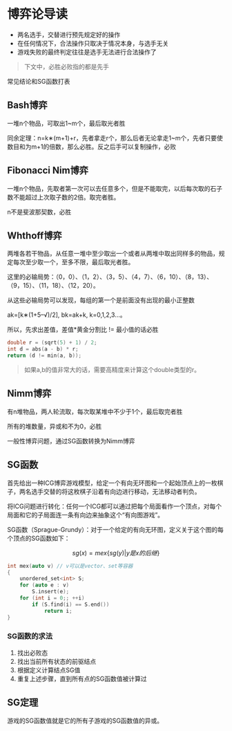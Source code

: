 # 博弈论导读
* 两名选手，交替进行预先规定好的操作
* 在任何情况下，合法操作只取决于情况本身，与选手无关
* 游戏失败的最终判定往往是选手无法进行合法操作了

>下文中，必胜必败指的都是先手

常见结论和SG函数打表
## Bash博弈
一堆n个物品，可取出1~m个，最后取光者胜

同余定理：n=k∗(m+1)+r，先者拿走r个，那么后者无论拿走1~m个，先者只要使数目和为m+1的倍数，那么必胜。反之后手可以复制操作，必败
## Fibonacci Nim博弈
一堆n个物品，先取者第一次可以去任意多个，但是不能取完，以后每次取的石子数不能超过上次取子数的2倍。取完者胜。

n不是斐波那契数，必胜
## Whthoff博弈
两堆各若干物品，从任意一堆中至少取出一个或者从两堆中取出同样多的物品，规定每次至少取一个，至多不限，最后取光者胜。

这里的必输局势：（0，0）、（1，2）、（3，5）、（4，7）、（6，10）、（8，13）、（9，15）、（11，18）、（12，20）。

从这些必输局势可以发现，每组的第一个是前面没有出现的最小正整数

ak=[k∗(1+5–√)/2], bk=ak+k, k=0,1,2,3...。

所以，先求出差值，差值*黄金分割比 != 最小值的话必胜
```cpp
double r = (sqrt(5) + 1) / 2;
int d = abs(a - b) * r;
return (d != min(a, b));
```
>如果a,b的值非常大的话，需要高精度来计算这个double类型的r。
## Nimm博弈
有n堆物品，两人轮流取，每次取某堆中不少于1个，最后取完者胜

所有的堆数量，异或和不为0，必胜

一般性博弈问题，通过SG函数转换为Nimm博弈
## SG函数
首先给出一种ICG博弈游戏模型，给定一个有向无环图和一个起始顶点上的一枚棋子，两名选手交替的将这枚棋子沿着有向边进行移动，无法移动者判负。

将ICG问题进行转化：任何一个ICG都可以通过把每个局面看作一个顶点，对每个局面和它的子局面连一条有向边来抽象这个“有向图游戏”。

SG函数（Sprague-Grundy）：对于一个给定的有向无环图，定义关于这个图的每个顶点的SG函数如下：

$$ sg(x)=mex\{sg(y) | y是x的后继\} $$

```cpp
int mex(auto v) // v可以是vector、set等容器 
{
    unordered_set<int> S;
    for (auto e : v)
        S.insert(e);
    for (int i = 0;; ++i)
        if (S.find(i) == S.end())
            return i;
}
```
### SG函数的求法
1. 找出必败态
2. 找出当前所有状态的前驱结点
3. 根据定义计算结点SG值
4. 重复上述步骤，直到所有点的SG函数值被计算过
## SG定理
游戏的SG函数值就是它的所有子游戏的SG函数值的异或。